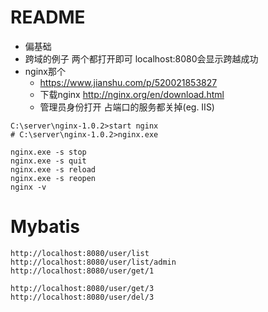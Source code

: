# README

- 偏基础
- 跨域的例子 两个都打开即可 localhost:8080会显示跨越成功 
- nginx那个 
    - https://www.jianshu.com/p/520021853827
    - 下载nginx http://nginx.org/en/download.html
    - 管理员身份打开 占端口的服务都关掉(eg. IIS)
    
```
C:\server\nginx-1.0.2>start nginx
# C:\server\nginx-1.0.2>nginx.exe

nginx.exe -s stop
nginx.exe -s quit
nginx.exe -s reload
nginx.exe -s reopen
nginx -v
```    

# Mybatis

```
http://localhost:8080/user/list
http://localhost:8080/user/list/admin
http://localhost:8080/user/get/1

http://localhost:8080/user/get/3
http://localhost:8080/user/del/3
```
